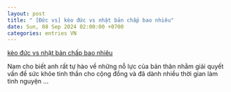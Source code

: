 ```yaml
---
layout: post
title: " [Đức vs] kèo đức vs nhật bản chấp bao nhiêu"
date: Sun, 08 Sep 2024 02:00:00 +0700
categories: entries VN
---
```

[kèo đức vs nhật bản chấp bao nhiêu](https://www.bienphong.com.vn/2024-09-08-247%20blackjack/)

Nam cho biết anh rất tự hào về những nỗ lực của bản thân nhằm giải quyết vấn đề sức khỏe tinh thần cho cộng đồng và đã dành nhiều thời gian làm tình nguyện ...


